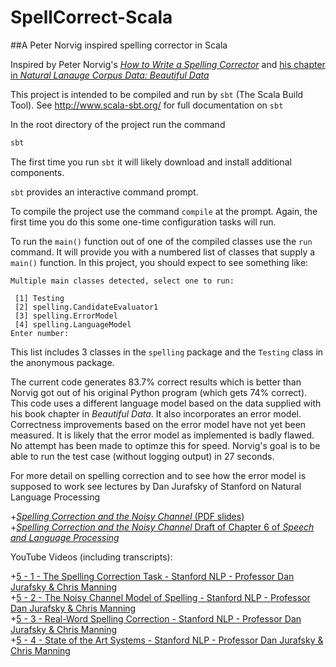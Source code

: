 # SpellCorrect-Scala

##A Peter Norvig inspired spelling corrector in Scala

Inspired by Peter Norvig's [_How to Write a Spelling Corrector_](http://norvig.com/spell-correct.html) and
[his chapter in _Natural Lanauge Corpus Data: Beautiful Data_](http://norvig.com/ngrams/)

This project is intended to be compiled and run by `sbt` (The Scala Build Tool). See http://www.scala-sbt.org/ for
full documentation on `sbt`

In the root directory of the project run the command
```bash
sbt
```

The first time you run `sbt` it will likely download and install additional components.

`sbt` provides an interactive command prompt.

To compile the project use the command `compile` at the prompt. Again, the first time you do this some
one-time configuration tasks will run.

To run the `main()` function out of one of the compiled classes use the `run` command. It will provide you
with a numbered list of classes that supply a `main()` function. In this project, you should expect to
see something like:
```
Multiple main classes detected, select one to run:

 [1] Testing
 [2] spelling.CandidateEvaluator1
 [3] spelling.ErrorModel
 [4] spelling.LanguageModel
Enter number:
```

This list includes 3 classes in the `spelling` package and the `Testing` class in the anonymous package.

The current code generates 83.7% correct results which is better than Norvig got out of his
original Python program (which gets 74% correct). This code uses a different language model based on the data supplied with
his book chapter in _Beautiful Data_. It also incorporates an error model. Correctness improvements
based on the error model have not yet been measured. It is likely that the error model as implemented
is badly flawed. No attempt has been made to optimze this for speed. Norvig's goal is to be able to
run the test case (without logging output) in 27 seconds.

For more detail on spelling correction and to see how the error model is supposed to work see lectures by
Dan Jurafsky of Stanford on Natural Language Processing

+[_Spelling Correction and the Noisy Channel_ (PDF slides)](https://web.stanford.edu/class/cs124/lec/spelling.pdf)  
+[_Spelling Correction and the Noisy Channel_ Draft of Chapter 6 of _Speech and Language Processing_](https://web.stanford.edu/~jurafsky/slp3/6.pdf)


YouTube Videos (including transcripts):

+[5 - 1 - The Spelling Correction Task - Stanford NLP - Professor Dan Jurafsky & Chris Manning](https://www.youtube.com/watch?v=Z1m7McLIP9c)  
+[5 - 2 - The Noisy Channel Model of Spelling - Stanford NLP - Professor Dan Jurafsky & Chris Manning](https://www.youtube.com/watch?v=RgHr2KVXtiE)  
+[5 - 3 - Real-Word Spelling Correction - Stanford NLP - Professor Dan Jurafsky & Chris Manning](https://www.youtube.com/watch?v=AcpGX_fMHEI)  
+[5 - 4 - State of the Art Systems - Stanford NLP - Professor Dan Jurafsky & Chris Manning](https://www.youtube.com/watch?v=s7bMicEKmMU)

